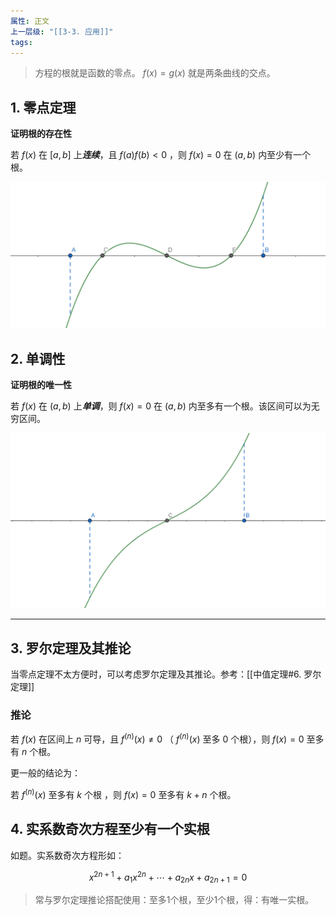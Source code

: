 ```yaml
---
属性: 正文
上一层级: "[[3-3. 应用]]"
tags: 
---
```


>方程的根就是函数的零点。 $f(x) = g(x)$ 就是两条曲线的交点。

## 1. 零点定理

**证明根的存在性**

若 $f(x)$ 在 $[a,b]$ 上***连续***，且 $f(a)f(b)<0$ ，则 $f(x)=0$ 在 $(a,b)$ 内至少有一个根。

![lingdian](/assets/diff_eq_1.jpg)

## 2. 单调性

**证明根的唯一性**

若 $f(x)$ 在 $(a,b)$ 上***单调***，则 $f(x)=0$ 在 $(a,b)$ 内至多有一个根。该区间可以为无穷区间。

![dandiao](/assets/diff_eq_2.jpg)

***

## 3. 罗尔定理及其推论

当零点定理不太方便时，可以考虑罗尔定理及其推论。参考：[[中值定理#6. 罗尔定理]]

### 推论

若 $f(x)$ 在区间上 $n$ 可导，且 $f^{(n)}(x) \ne 0$ （ $f^{(n)}(x)$ 至多 $0$ 个根），则 $f(x)=0$ 至多有 $n$ 个根。

更一般的结论为：

若 $f^{(n)}(x)$ 至多有 $k$ 个根 ，则 $f(x)=0$ 至多有 $k+n$ 个根。

## 4. 实系数奇次方程至少有一个实根

如题。实系数奇次方程形如：

$$
x^{2n+1}+a_1x^{2n}+\cdots+a_{2n}x+a_{2n+1}=0
$$

> 常与罗尔定理推论搭配使用：至多1个根，至少1个根，得：有唯一实根。